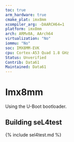 ```yaml
---
toc: true
arm_hardware: true
cmake_plat: imx8mm
xcompiler_arg: -DAARCH64=1
platform: imx8mm
arch: ARMv8A, AArch64
virtualization: "No"
iommu: "No"
soc: IMX8MM-EVK
cpu: Cortex-A53 Quad 1.8 GHz
Status: Unverified
Contrib: Data61
Maintained: Data61
---
```

# Imx8mm

Using the U-Boot bootloader.

## Building seL4test

{% include sel4test.md %}

